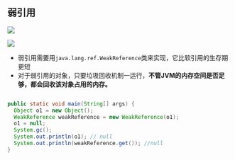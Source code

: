 ## 弱引用

![](https://youpaiyun.zongqilive.cn/image/20200605163856.png)



![](https://youpaiyun.zongqilive.cn/image/20200605165910.png)





- 弱引用需要用`java.lang.ref.WeakReference`类来实现，它比软引用的生存期更短
- 对于弱引用的对象，只要垃圾回收机制一运行，**不管JVM的内存空间是否足够，都会回收该对象占用的内存。**



```java

public static void main(String[] args) {
  Object o1 = new Object();
  WeakReference weakReference = new WeakReference(o1);
  o1 = null;
  System.gc();
  System.out.println(o1); // null
  System.out.println(weakReference.get()); //null
}
```













